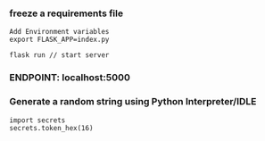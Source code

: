 ### freeze a requirements file
```
Add Environment variables
export FLASK_APP=index.py
```
```
flask run // start server
```
### ENDPOINT: localhost:5000

### Generate a random string using Python Interpreter/IDLE
```
import secrets
secrets.token_hex(16)
```